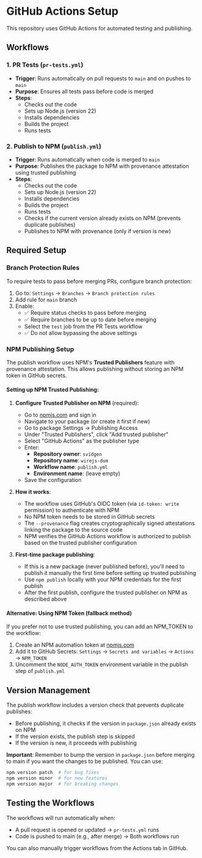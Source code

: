 # GitHub Actions Setup

This repository uses GitHub Actions for automated testing and publishing.

## Workflows

### 1. PR Tests (`pr-tests.yml`)
- **Trigger**: Runs automatically on pull requests to `main` and on pushes to `main`
- **Purpose**: Ensures all tests pass before code is merged
- **Steps**:
  - Checks out the code
  - Sets up Node.js (version 22)
  - Installs dependencies
  - Builds the project
  - Runs tests

### 2. Publish to NPM (`publish.yml`)
- **Trigger**: Runs automatically when code is merged to `main`
- **Purpose**: Publishes the package to NPM with provenance attestation using trusted publishing
- **Steps**:
  - Checks out the code
  - Sets up Node.js (version 22)
  - Installs dependencies
  - Builds the project
  - Runs tests
  - Checks if the current version already exists on NPM (prevents duplicate publishes)
  - Publishes to NPM with provenance (only if version is new)

## Required Setup

### Branch Protection Rules
To require tests to pass before merging PRs, configure branch protection:

1. Go to: `Settings` → `Branches` → `Branch protection rules`
2. Add rule for `main` branch
3. Enable:
   - ✅ Require status checks to pass before merging
   - ✅ Require branches to be up to date before merging
   - Select the `test` job from the PR Tests workflow
   - ✅ Do not allow bypassing the above settings

### NPM Publishing Setup
The publish workflow uses NPM's **Trusted Publishers** feature with provenance attestation. This allows publishing without storing an NPM token in GitHub secrets.

#### Setting up NPM Trusted Publishing:

1. **Configure Trusted Publisher on NPM** (required):
   - Go to [npmjs.com](https://www.npmjs.com/) and sign in
   - Navigate to your package (or create it first if new)
   - Go to package Settings → Publishing Access
   - Under "Trusted Publishers", click "Add trusted publisher"
   - Select "GitHub Actions" as the publisher type
   - Enter:
     - **Repository owner**: `svidgen`
     - **Repository name**: `wirejs-dom`
     - **Workflow name**: `publish.yml`
     - **Environment name**: (leave empty)
   - Save the configuration

2. **How it works**:
   - The workflow uses GitHub's OIDC token (via `id-token: write` permission) to authenticate with NPM
   - No NPM token needs to be stored in GitHub secrets
   - The `--provenance` flag creates cryptographically signed attestations linking the package to the source code
   - NPM verifies the GitHub Actions workflow is authorized to publish based on the trusted publisher configuration

3. **First-time package publishing**:
   - If this is a new package (never published before), you'll need to publish it manually the first time before setting up trusted publishing
   - Use `npm publish` locally with your NPM credentials for the first publish
   - After the first publish, configure the trusted publisher on NPM as described above

#### Alternative: Using NPM Token (fallback method)
If you prefer not to use trusted publishing, you can add an NPM_TOKEN to the workflow:

1. Create an NPM automation token at [npmjs.com](https://www.npmjs.com/)
2. Add it to GitHub Secrets: `Settings` → `Secrets and variables` → `Actions` → `NPM_TOKEN`
3. Uncomment the `NODE_AUTH_TOKEN` environment variable in the publish step of `publish.yml`

## Version Management

The publish workflow includes a version check that prevents duplicate publishes:
- Before publishing, it checks if the version in `package.json` already exists on NPM
- If the version exists, the publish step is skipped
- If the version is new, it proceeds with publishing

**Important**: Remember to bump the version in `package.json` before merging to main if you want the changes to be published. You can use:
```bash
npm version patch  # for bug fixes
npm version minor  # for new features
npm version major  # for breaking changes
```

## Testing the Workflows

The workflows will run automatically when:
- A pull request is opened or updated → `pr-tests.yml` runs
- Code is pushed to main (e.g., after merge) → Both workflows run

You can also manually trigger workflows from the Actions tab in GitHub.
